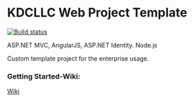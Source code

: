 # KDCLLC Web Project Template

[![Build status](https://ci.appveyor.com/api/projects/status/h4u0nmsprak4giw1/branch/master?svg=true)](https://ci.appveyor.com/project/kdcllc/kdcllcweb/branch/master)

ASP.NET MVC, AngularJS, ASP.NET Identity. Node.js

Custom template project for the enterprise usage.


### Getting Started-Wiki:
[Wiki](https://github.com/kdcllc/KDCLLCWeb/wiki)
